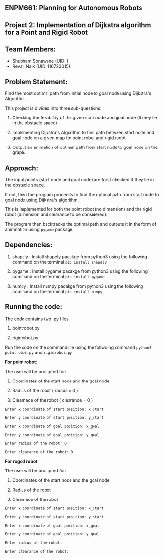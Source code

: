 ## **ENPM661: Planning for Autonomous Robots**

## **Project 2: Implementation of Dijkstra algorithm for a Point and Rigid Robot**

## **Team Members:**

  * Shubham Sonawane (UID:  )
  * Revati Naik (UID: 116723015)

## **Problem Statement:**
Find the most optimal path from initial node to goal node using Dijkstra's Algorithm.



This project is divided into three sub-questions:

1. Checking the fesability of the given start node and goal node (if they lie in the obstacle space)

2. Implementing Dijkstra's Algorithm to find path between start node and goal node on a given map for point robot and rigid roobt

3. Output an animation of optimal path from start node to goal node on the graph. 

## **Approach:**

The input points (start node and goal node) are forst checked if they lie in the obstacle space. 

If not, then the program proceeds to find the optimal path from start node to goal node using Dijkstra's algorithm. 

This is implemented for both the point robot (no dimension) and the rigid robot (dimension and clearance to be considered). 

The program then backtracks the optimal path and outputs it in the form of animnation using `pygame` package. 

## **Dependencies:**

1. shapely : Install shapely pacakge from python3 using the following command on the terminal  `pip install shapely`

2. pygame : Install pygame pacakge from python3 using the following command on the terminal  `pip install pygame`


3. numpy : Install numpy pacakge from python3 using the following command on the terminal  `pip install numpy`




## **Running the code:**

The code contains two .py files

1. pointrobot.py

2. rigidrobot.py

Run the code on the commandline using the follwoing command `python3 pointrobot.py` and `rigidrobot.py`

**For point robot**:

The user will be prompted for:

1. Coordinates of the start node and the goal node 

2. Radius of the robot ( radius = 0 )

3. Clearnace of the robot ( clearance = 0 )

`Enter x coordinate of start position: x_start`

`Enter y coordinate of start position: y_start`

`Enter x coordinate of goal position: x_goal`

`Enter y coordinate of goal position: y_goal`

`Enter radius of the robot: 0 `

`Enter clearance of the robot: 0`


**For rogod robot**

The user will be prompted for:

1. Coordinates of the start node and the goal node 

2. Radius of the robot

3. Clearnace of the robot

`Enter x coordinate of start position: x_start`

`Enter y coordinate of start position: y_start`

`Enter x coordinate of goal position: x_goal`

`Enter y coordinate of goal position: y_goal`

`Enter radius of the robot: `

`Enter clearance of the robot:`
